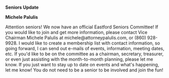 **Seniors Update**

**Michele Palulis**

Attention seniors! We now have an official Eastford Seniors Committee!
If you would like to join and get more information, please contact Vice
Chairman Michele Palulis at michele\@attorneypalulis.com, or (860)
928-9928. I would like to create a membership list with contact
information, so going forward, I can send out e-mails of events,
information, meeting dates, etc. If you'd like to be on the committee as
a chairman, secretary, treasurer, or even just assisting with the
month-to-month planning, please let me know. If you just want to stay up
to date on events and what's happening, let me know! You do not need to
be a senior to be involved and join the fun!
